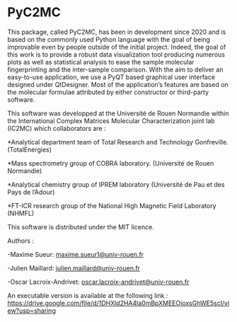 # PyC2MC
This package, called PyC2MC, has been in development since 2020 and is based on the commonly used Python language with the goal of being 
improvable even by people outside of the initial project. Indeed, the goal of this work is to provide a robust data visualization tool producing 
numerous plots as well as statistical analysis to ease the sample molecular fingerprinting and the inter-sample comparison. With the aim to deliver 
an easy-to-use application, we use a PyQT based graphical user interface designed under QtDesigner. Most of the application’s features are based on 
the molecular formulae attributed by either constructor or third-party software.

This software was developped at the Université de Rouen Normandie within the International Complex Matrices Molecular Characterization joint 
lab (IC2MC) which collaborators are :

*Analytical department team of Total Research and Technology Gonfreville. (TotalEnergies)

*Mass spectrometry group of COBRA laboratory. (Université de Rouen Normandie)

*Analytical chemistry group of IPREM laboratory (Université de Pau et des Pays de l’Adour)

*FT-ICR research group of the National High Magnetic Field Laboratory (NHMFL)

This software is distributed under the MIT licence.

Authors : 

-Maxime Sueur: maxime.sueur1@univ-rouen.fr 

-Julien Maillard: julien.maillard@univ-rouen.fr 

-Oscar Lacroix-Andrivet: oscar.lacroix-andrivet@univ-rouen.fr 

An executable version is available at the following link : https://drive.google.com/file/d/1DHXld2HA4la0mBpXMEEOjoxsGhWE5scl/view?usp=sharing
